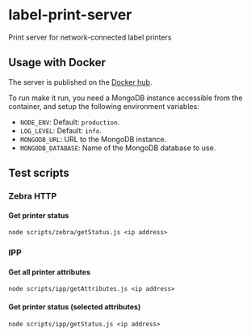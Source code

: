 # label-print-server

Print server for network-connected label printers

## Usage with Docker

The server is published on the [Docker hub](https://hub.docker.com/r/zakodium/label-print-server).

To run make it run, you need a MongoDB instance accessible from the container,
and setup the following environment variables:

- `NODE_ENV`: Default: `production`.
- `LOG_LEVEL`: Default: `info`.
- `MONGODB_URL`: URL to the MongoDB instance.
- `MONGODB_DATABASE`: Name of the MongoDB database to use.

## Test scripts

### Zebra HTTP

#### Get printer status

```console
node scripts/zebra/getStatus.js <ip address>
```

### IPP

#### Get all printer attributes

```console
node scripts/ipp/getAttributes.js <ip address>
```

#### Get printer status (selected attributes)

```console
node scripts/ipp/getStatus.js <ip address>
```
